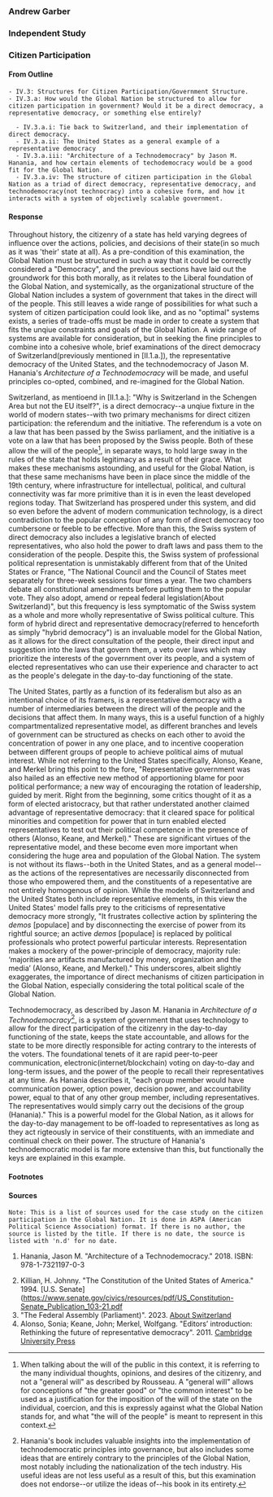 ### Andrew Garber

### Independent Study

### Citizen Participation

#### From Outline

```
- IV.3: Structures for Citizen Participation/Government Structure.
- IV.3.a: How would the Global Nation be structured to allow for citizen participation in government? Would it be a direct democracy, a representative democracy, or something else entirely?

  - IV.3.a.i: Tie back to Switzerland, and their implementation of direct democracy.
  - IV.3.a.ii: The United States as a general example of a representative democracy
  - IV.3.a.iii: "Architecture of a Technodemocracy" by Jason M. Hanania, and how certain elements of techodemocracy would be a good fit for the Global Nation.
  - IV.3.a.iv: The structure of citizen participation in the Global Nation as a triad of direct democracy, representative democracy, and technodemocracy(not technocracy) into a cohesive form, and how it interacts with a system of objectively scalable government.

```

#### Response

Throughout history, the citizenry of a state has held varying degrees of influence over the actions, policies, and decisions of their state(in so much as it was 'their' state at all). As a pre-condition of this examination, the Global Nation must be structured in such a way that it could be correctly considered a "Democracy", and the previous sections have laid out the groundwork for this both morally, as it relates to the Liberal foundation of the Global Nation, and systemically, as the organizational structure of the Global Nation includes a system of government that takes in the direct will of the people. This still leaves a wide range of possibilities for what such a system of citizen participation could look like, and as no "optimal" systems exists, a series of trade-offs must be made in order to create a system that fits the unqiue constraints and goals of the Global Nation. A wide range of systems are available for consideration, but in seeking the fine principles to combine into a cohesive whole, brief examinations of the direct democracy of Switzerland(previously mentioned in [II.1.a.]), the representative democracy of the United States, and the technodemocracy of Jason M. Hanania's _Architecture of a Technodemocracy_ will be made, and useful principles co-opted, combined, and re-imagined for the Global Nation.

Switzerland, as mentioend in [II.1.a.]: "Why is Switzerland in the Schengen Area but not the EU itself?", is a direct democracy--a unqiue fixture in the world of modern states--with two primary mechanisms for direct citizen participation: the referendum and the initiative. The referendum is a vote on a law that has been passed by the Swiss parliament, and the initiative is a vote on a law that has been proposed by the Swiss people. Both of these allow the will of the people[^1], in separate ways, to hold large sway in the rules of the state that holds legitimacy as a result of their grace. What makes these mechanisms astounding, and useful for the Global Nation, is that these same mechanisms have been in place since the middle of the 19th century, where infrastructure for intellectual, political, and cultural connectivity was far more primitive than it is in even the least developed regions today. That Switzerland has prospered under this system, and did so even before the advent of modern communication technology, is a direct contradiction to the popular conception of any form of direct democracy too cumbersone or feeble to be effective. More than this, the Swiss system of direct democracy also includes a legislative branch of elected representatives, who also hold the power to draft laws and pass them to the consideration of the people. Despite this, the Swiss system of professional political representation is unmistakably different from that of the United States or France, "The National Council and the Council of States meet separately for three-week sessions four times a year. The two chambers debate all constitutional amendments before putting them to the popular vote. They also adopt, amend or repeal federal legislation(About Switzerland)", but this frequency is less symptomatic of the Swiss system as a whole and more wholly representative of Swiss political culture. This form of hybrid direct and representative democracy(referred to henceforth as simply "hybrid democracy") is an invaluable model for the Global Nation, as it allows for the direct consultation of the people, their direct input and suggestion into the laws that govern them, a veto over laws which may prioritize the interests of the government over its people, and a system of elected representatives who can use their experience and character to act as the people's delegate in the day-to-day functioning of the state.

<!-- in specific refutation of the idea that the people are too stupid to govern themselves, two rebuttals become clear: one, then the state is not doing a sufficient job in allowing the people to educate themselves, or providing enough information on issues confronting the state for them to be accurately informed; two, what is the alternative? monarchies, where random chance of blood is the right of rulership, or military juntas? a philosopher king isn't possible, as established in relation to Plato. -->

The United States, partly as a function of its federalism but also as an intentional choice of its framers, is a representative democracy with a number of intermediaries between the direct will of the people and the decisions that affect them. In many ways, this is a useful function of a highly compartmentalized representative model, as different branches and levels of government can be structured as checks on each other to avoid the concentration of power in any one place, and to incentive cooperation between different groups of people to achieve political aims of mutual interest. While not referring to the United States specifically, Alonso, Keane, and Merkel bring this point to the fore, "Representative government was also hailed as an effective new method of apportioning blame for poor political performance; a new way of encouraging the rotation of leadership, guided by merit. Right from the beginning, some critics thought of it as a form of elected aristocracy, but that rather understated another claimed advantage of representative democracy: that it cleared space for political minorities and competition for power that in turn enabled elected representatives to test out their political competence in the presence of others (Alonso, Keane, and Merkel)." These are significant virtues of the representative model, and these become even more important when considering the huge area and population of the Global Nation. The system is not without its flaws--both in the United States, and as a general model--as the actions of the representatives are necessarily disconnected from those who empowered them, and the constituents of a repesentative are not entirely homogenous of opinion. While the models of Switzerland and the United States both include representative elements, in this view the United States' model falls prey to the criticisms of representative democracy more strongly, "It frustrates collective action by splintering the _demos_ [populace] and by disconnecting the exercise of power from its rightful source; an active _demos_ [populace] is replaced by political professionals who protect powerful particular interests. Representation makes a mockery of the power-principle of democracy, majority rule: ‘majorities are artifacts manufactured by money, organization and the media’ (Alonso, Keane, and Merkel)." This underscores, albeit slightly exaggerates, the importance of direct mechanisms of citizen participation in the Global Nation, especially considering the total political scale of the Global Nation.

Technodemocracy, as described by Jason M. Hanania in _Architecture of a Technodemocracy_[^2], is a system of government that uses technology to allow for the direct participation of the citizenry in the day-to-day functioning of the state, keeps the state accountable, and allows for the state to be more directly responsible for acting contrary to the interests of the voters. The foundational tenets of it are rapid peer-to-peer communication, electronic(internet/blockchain) voting on day-to-day and long-term issues, and the power of the people to recall their representatives at any time. As Hanania describes it, "each group member would have communication power, option power, decision power, and accountability power, equal to that of any other group member, including representatives. The representatives would simply carry out the decisions of the group (Hanania)." This is a powerful model for the Global Nation, as it allows for the day-to-day management to be off-loaded to representatives as long as they act rigteously in service of their constituents, with an immediate and continual check on their power. The structure of Hanania's technodemocratic model is far more extensive than this, but functionally the keys are explained in this example.

#### Footnotes

[^1]: When talking about the will of the public in this context, it is referring to the many individual thoughts, opinions, and desires of the citizenry, and not a "general will" as described by Rousseau. A "general will" allows for conceptions of "the greater good" or "the common interest" to be used as a justification for the imposition of the will of the state on the individual, coercion, and this is expressly against what the Global Nation stands for, and what "the will of the people" is meant to represent in this context.
[^2]: Hanania's book includes valuable insights into the implementation of technodemocratic principles into governance, but also includes some ideas that are entirely contrary to the principles of the Global Nation, most notably including the nationalization of the tech industry. His useful ideas are not less useful as a result of this, but this examination does not endorse--or utilize the ideas of--his book in its entirety.

#### Sources

```
Note: This is a list of sources used for the case study on the citizen participation in the Global Nation. It is done in ASPA (American Political Science Association) format. If there is no author, the source is listed by the title. If there is no date, the source is listed with 'n.d' for no date.
```

1. Hanania, Jason M. "Architecture of a Technodemocracy." 2018. ISBN: 978-1-7321197-0-3
<!-- Because sources will be combined in all case studies, I am *not* re-inputting the same sources from the Switzerland case study, nor those for France -->
2. Killian, H. Johnny. "The Constitution of the United States of America." 1994. [U.S. Senate](https://www.senate.gov/civics/resources/pdf/US_Constitution-Senate_Publication_103-21.pdf
3. "The Federal Assembly (Parliament)". 2023. [About Switzerland](https://www.eda.admin.ch/aboutswitzerland/en/home/politik-geschichte/politisches-system/bundesversammlung.html)
4. Alonso, Sonia; Keane, John; Merkel, Wolfgang. "Editors’ introduction: Rethinking the future of representative democracy". 2011. [Cambridge University Press](https://assets.cambridge.org/97805211/77030/excerpt/9780521177030_excerpt.pdf)
